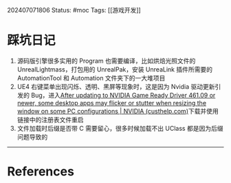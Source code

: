 202407071806
Status: #moc
Tags: [[游戏开发]]
# 踩坑日记
1. 源码版引擎很多实用的 Program 也需要编译，比如烘焙光照文件的 UnrealLightmass，打包用的 UnrealPak，安装 UnreaLink 插件所需要的 AutomationTool 和 Automation 文件夹下的一大堆项目
2. UE4 右键菜单出现闪烁、透明、黑屏等现象时，这是因为 Nvidia 驱动更新引发的 Bug，进入[After updating to NVIDIA Game Ready Driver 461.09 or newer, some desktop apps may flicker or stutter when resizing the window on some PC configurations | NVIDIA (custhelp.com)](https://nvidia.custhelp.com/app/answers/detail/a_id/5157/~/after-updating-to-nvidia-game-ready-driver-461.09-or-newer%2C-some-desktop-apps)下载并使用链接中的注册表文件重启
3. 文件加载时后缀是否带 C 需要留心，很多时候加载不出 UClass 都是因为后缀问题导致的

---
# References